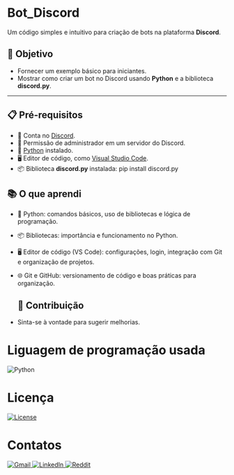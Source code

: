 # **Bot_Discord**
Um código simples e intuitivo para criação de bots na plataforma **Discord**.

## **🎯 Objetivo**
- Fornecer um exemplo básico para iniciantes.
- Mostrar como criar um bot no Discord usando **Python** e a biblioteca **discord.py**.

---

## **📋 Pré-requisitos**
- 📌 Conta no [Discord](https://discord.com/).
- 🔑 Permissão de administrador em um servidor do Discord.
- 🐍 [Python](https://www.python.org/downloads/) instalado.
- 🖥️ Editor de código, como [Visual Studio Code](https://code.visualstudio.com/).
- 📦 Biblioteca **discord.py** instalada: pip install discord.py

 ## **📚 O que aprendi**
- 🐍 Python: comandos básicos, uso de bibliotecas e lógica de programação.
- 📦 Bibliotecas: importância e funcionamento no Python.
- 🖥️ Editor de código (VS Code): configurações, login, integração com Git e organização de projetos.
- 🌐 Git e GitHub: versionamento de código e boas práticas para organização.

  ## 🤝 **Contribuição**
- Sinta-se à vontade para sugerir melhorias.

# Liguagem de programação usada
![Python](https://img.shields.io/badge/Python-3776AB?style=for-the-badge&logo=python&logoColor=white)

# Licença
[![License](https://img.shields.io/badge/License-Apache_2.0-blue.svg?style=flat-square)](https://www.apache.org/licenses/LICENSE-2.0)

# Contatos                
<a href="mailto:fabianolfc0325@gmail.com" title="Gmail">
  <img src="https://img.shields.io/badge/-Gmail-FF0000?style=flat-square&logo=gmail&logoColor=white" alt="Gmail"/>
</a>
<a href="https://www.linkedin.com/in/luizfabianoclima" title="LinkedIn">
  <img src="https://img.shields.io/badge/-Linkedin-0e76a8?style=flat-square&logo=linkedin&logoColor=white" alt="LinkedIn"/>
</a>
<a href="https://www.reddit.com/user/LuizFabianoCDL" title="Reddit">
  <img src="https://img.shields.io/badge/-Reddit-FF4500?style=flat-square&logo=reddit&logoColor=white" alt="Reddit"/>
</a>
